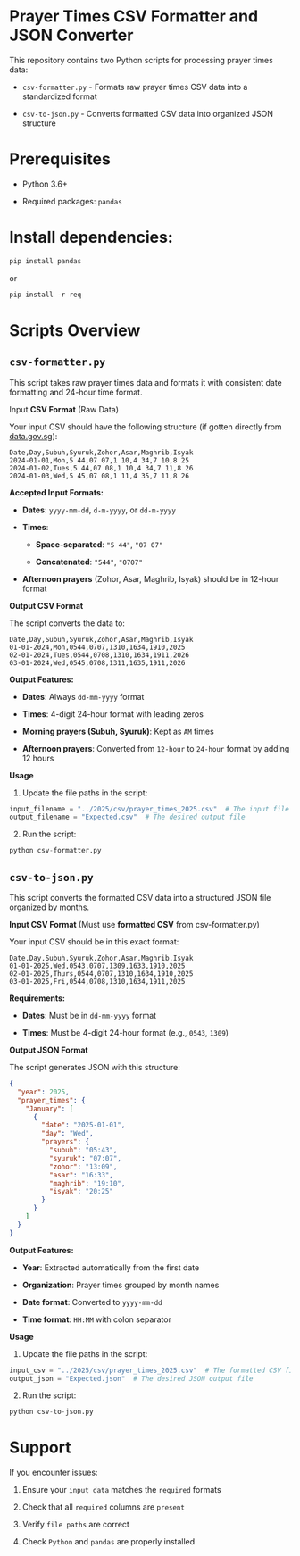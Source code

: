 # Prayer Times CSV Formatter and JSON Converter

This repository contains two Python scripts for processing prayer times data:

- ```csv-formatter.py``` - Formats raw prayer times CSV data into a standardized format

- ```csv-to-json.py``` - Converts formatted CSV data into organized JSON structure

# Prerequisites

- Python 3.6+

- Required packages: ```pandas```

# Install dependencies:

```py
pip install pandas
```
or 

```py
pip install -r req
```

# Scripts Overview

## ```csv-formatter.py```

This script takes raw prayer times data and formats it with consistent date formatting and 24-hour time format.
    
Input **CSV Format** (Raw Data)

Your input CSV should have the following structure (if gotten directly from [data.gov.sg](https://data.gov.sg/)):

```
Date,Day,Subuh,Syuruk,Zohor,Asar,Maghrib,Isyak
2024-01-01,Mon,5 44,07 07,1 10,4 34,7 10,8 25
2024-01-02,Tues,5 44,07 08,1 10,4 34,7 11,8 26
2024-01-03,Wed,5 45,07 08,1 11,4 35,7 11,8 26
```

**Accepted Input Formats:**

- **Dates**: ```yyyy-mm-dd```, ```d-m-yyyy```, or ```dd-m-yyyy```

- **Times**:

    - **Space-separated**: ```"5 44"```, ```"07 07"```

    - **Concatenated**: ```"544"```, ```"0707"```

- **Afternoon prayers** (Zohor, Asar, Maghrib, Isyak) should be in 12-hour format

**Output CSV Format**

The script converts the data to:

```
Date,Day,Subuh,Syuruk,Zohor,Asar,Maghrib,Isyak
01-01-2024,Mon,0544,0707,1310,1634,1910,2025
02-01-2024,Tues,0544,0708,1310,1634,1911,2026
03-01-2024,Wed,0545,0708,1311,1635,1911,2026
```

**Output Features:**

- **Dates**: Always ```dd-mm-yyyy``` format

- **Times**: 4-digit 24-hour format with leading zeros

- **Morning prayers (Subuh, Syuruk)**: Kept as ```AM``` times

- **Afternoon prayers**: Converted from ```12-hour``` to ```24-hour``` format by adding 12 hours

**Usage**

1. Update the file paths in the script:

```py
input_filename = "../2025/csv/prayer_times_2025.csv"  # The input file or file path
output_filename = "Expected.csv"  # The desired output file
```

2. Run the script:

```py
python csv-formatter.py
```

## ```csv-to-json.py```

This script converts the formatted CSV data into a structured JSON file organized by months.

**Input CSV Format** (Must use **formatted CSV** from csv-formatter.py)

Your input CSV should be in this exact format:

```
Date,Day,Subuh,Syuruk,Zohor,Asar,Maghrib,Isyak
01-01-2025,Wed,0543,0707,1309,1633,1910,2025
02-01-2025,Thurs,0544,0707,1310,1634,1910,2025
03-01-2025,Fri,0544,0708,1310,1634,1911,2025
```

**Requirements:**

- **Dates**: Must be in ```dd-mm-yyyy``` format

- **Times**: Must be 4-digit 24-hour format (e.g., ```0543```, ```1309```)

**Output JSON Format**

The script generates JSON with this structure:

```json
{
  "year": 2025,
  "prayer_times": {
    "January": [
      {
        "date": "2025-01-01",
        "day": "Wed",
        "prayers": {
          "subuh": "05:43",
          "syuruk": "07:07",
          "zohor": "13:09",
          "asar": "16:33",
          "maghrib": "19:10",
          "isyak": "20:25"
        }
      }
    ]
  }
}
```

**Output Features:**

- **Year**: Extracted automatically from the first date

- **Organization**: Prayer times grouped by month names

- **Date format**: Converted to ```yyyy-mm-dd```

- **Time format**: ```HH:MM``` with colon separator

**Usage**

1. Update the file paths in the script:

```py
input_csv = "../2025/csv/prayer_times_2025.csv"  # The formatted CSV file or file path
output_json = "Expected.json"  # The desired JSON output file
```

2. Run the script:

```py
python csv-to-json.py
```

# Support

If you encounter issues:

1. Ensure your ```input data``` matches the ```required``` formats

2. Check that all ```required``` columns are ```present```

3. Verify ```file paths``` are correct

4. Check ```Python``` and ```pandas``` are properly installed